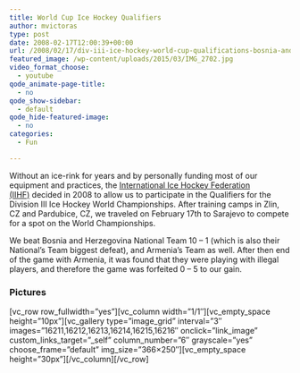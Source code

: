 ```yaml
---
title: World Cup Ice Hockey Qualifiers
author: mvictoras
type: post
date: 2008-02-17T12:00:39+00:00
url: /2008/02/17/div-iii-ice-hockey-world-cup-qualifications-bosnia-and-herzegovina/
featured_image: /wp-content/uploads/2015/03/IMG_2702.jpg
video_format_choose:
  - youtube
qode_animate-page-title:
  - no
qode_show-sidebar:
  - default
qode_hide-featured-image:
  - no
categories:
  - Fun

---
```

Without an ice-rink for years and by personally funding most of our equipment and practices, the <a href="http://www.iihf.org" target="_blank">International Ice Hockey Federation (IIHF)</a> decided in 2008 to allow us to participate in the Qualifiers for the Division III Ice Hockey World Championships. After training camps in Zlin, CZ and Pardubice, CZ, we traveled on February 17th to Sarajevo to compete for a spot on the World Championships.

We beat Bosnia and Herzegovina National Team 10 &#8211; 1 (which is also their National&#8217;s Team biggest defeat), and Armenia&#8217;s Team as well. After then end of the game with Armenia, it was found that they were playing with illegal players, and therefore the game was forfeited 0 &#8211; 5 to our gain.

### Pictures

\[vc\_row row\_fullwidth=&#8221;yes&#8221;\]\[vc\_column width=&#8221;1/1&#8243;\]\[vc\_empty\_space height=&#8221;10px&#8221;\]\[vc\_gallery type=&#8221;image\_grid&#8221; interval=&#8221;3&#8243; images=&#8221;16211,16212,16213,16214,16215,16216&#8243; onclick=&#8221;link\_image&#8221; custom\_links\_target=&#8221;\_self&#8221; column\_number=&#8221;6&#8243; grayscale=&#8221;yes&#8221; choose\_frame=&#8221;default&#8221; img\_size=&#8221;366&#215;250&#8243;\]\[vc\_empty\_space height=&#8221;30px&#8221;\]\[/vc\_column\][/vc\_row]